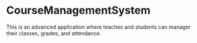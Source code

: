 # CourseManagementSystem
This is an advanced application where teaches and students can manager their classes, grades, and attendance.
